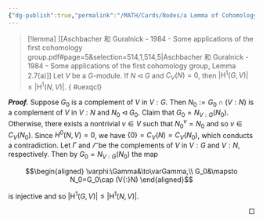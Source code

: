 ```yaml
---
{"dg-publish":true,"permalink":"/MATH/Cards/Nodes/a Lemma of Cohomology/","dgPassFrontmatter":true}
---
```



> [!lemma] [[Aschbacher 和 Guralnick - 1984 - Some applications of the first cohomology group.pdf#page=5&selection=514,1,514,5|Aschbacher 和 Guralnick - 1984 - Some applications of the first cohomology group, Lemma 2.7(a)]]
> Let $V$ be a $G$-module. If $N\lhd G$ and $C_V(N)=0$, then $|\mathrm H^1(G,V)|\leqslant|\mathrm H^1(N,V)|$.
{ #uexqcl}


**_Proof._**
Suppose $G_0$ is a complement of $V$ in $V{:}G$. Then $N_0:=G_0\cap (V{:}N)$ is a complement of $V$ in $V{:}N$ and $N_0\lhd G_0$. Claim that $G_0=N_{V{:G}}(N_0)$. Otherwise, there exists a nontrivial $v\in V$ such that $N_0^v=N_0$ and so $v\in C_V(N_0)$. Since $H^0(N,V)=0$, we have $\{0\}=C_V(N)=C_V(N_0)$, which conducts a contradiction. Let $\Gamma$ and $\varGamma$ be the complements of $V$ in $V{:}G$ and $V{:}N$, respectively. Then by $G_0=N_{V{:G}}(N_0)$ the map 

$$\begin{aligned}
\varphi:\Gamma&\to\varGamma,\\
G_0&\mapsto N_0=G_0\cap (V{:}N)
\end{aligned}$$

is injective and so $|\mathrm H^1(G,V)|\leqslant |\mathrm H^1(N,V)|$.
<p align="right">□</p>
